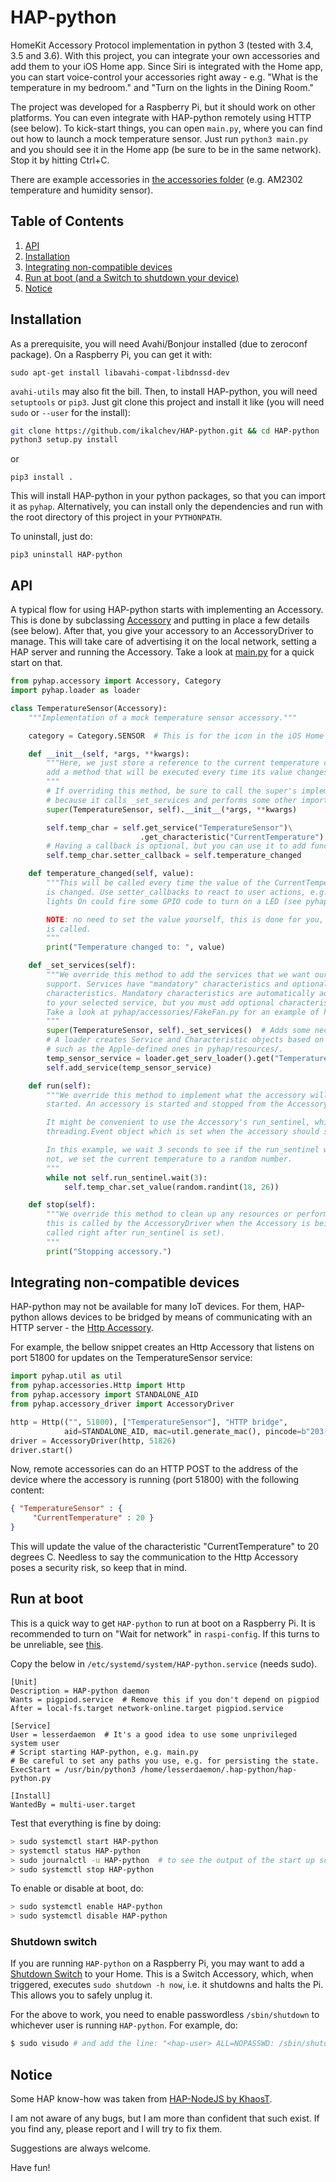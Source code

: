 # HAP-python

HomeKit Accessory Protocol implementation in python 3 (tested with 3.4, 3.5 and 3.6).
With this project, you can integrate your own accessories and add them to your
iOS Home app. Since Siri is integrated with the Home app, you can start voice-control your
accessories right away - e.g. "What is the temperature in my bedroom." and "Turn on the
lights in the Dining Room."

The project was developed for a Raspberry Pi, but it should work on other platforms. You
can even integrate with HAP-python remotely using HTTP (see below). To kick-start things,
you can open `main.py`, where you can find out how to launch a mock temperature sensor.
Just run `python3 main.py` and you should see it in the Home app (be sure to be in the same network).
Stop it by hitting Ctrl+C.

There are example accessories in [the accessories folder](pyhap/accessories) (e.g. AM2302 temperature and humidity sensor).

## Table of Contents
1. [API](#API)
2. [Installation](#Installation)
3. [Integrating non-compatible devices](#HttpAcc)
4. [Run at boot (and a Switch to shutdown your device)](#AtBoot)
5. [Notice](#Notice)

## Installation <a name="Installation"></a>

As a prerequisite, you will need Avahi/Bonjour installed (due to zeroconf package).
On a Raspberry Pi, you can get it with:
```
sudo apt-get install libavahi-compat-libdnssd-dev
```
`avahi-utils` may also fit the bill. Then, to install HAP-python, you will need `setuptools` or `pip3`.
Just git clone this project and install it like (you will need `sudo` or `--user` for the install):

```sh
git clone https://github.com/ikalchev/HAP-python.git && cd HAP-python
python3 setup.py install
```
or
```
pip3 install .
```

This will install HAP-python in your python packages, so that you can import it as `pyhap`.
Alternatively, you can install only the dependencies and run with the root directory of this project in your `PYTHONPATH`.

To uninstall, just do:

```
pip3 uninstall HAP-python
```

## API <a name="API"></a>

A typical flow for using HAP-python starts with implementing an Accessory. This is done by
subclassing [Accessory](pyhap/accessory.py) and putting in place a few details
(see below). After that, you give your accessory to an AccessoryDriver to manage. This
will take care of advertising it on the local network, setting a HAP server and
running the Accessory. Take a look at [main.py](main.py) for a quick start on that.

```python
from pyhap.accessory import Accessory, Category
import pyhap.loader as loader

class TemperatureSensor(Accessory):
    """Implementation of a mock temperature sensor accessory."""

    category = Category.SENSOR  # This is for the icon in the iOS Home app.

    def __init__(self, *args, **kwargs):
        """Here, we just store a reference to the current temperature characteristic and
        add a method that will be executed every time its value changes.
        """
        # If overriding this method, be sure to call the super's implementation first,
        # because it calls _set_services and performs some other important actions.
        super(TemperatureSensor, self).__init__(*args, **kwargs)

        self.temp_char = self.get_service("TemperatureSensor")\
                             .get_characteristic("CurrentTemperature")
        # Having a callback is optional, but you can use it to add functionality.
        self.temp_char.setter_callback = self.temperature_changed

    def temperature_changed(self, value):
        """This will be called every time the value of the CurrentTemperature Characteristic
        is changed. Use setter_callbacks to react to user actions, e.g. setting the
        lights On could fire some GPIO code to turn on a LED (see pyhap/accessories/LightBulb.py).

        NOTE: no need to set the value yourself, this is done for you, before the callback
        is called.
        """
        print("Temperature changed to: ", value)

    def _set_services(self):
        """We override this method to add the services that we want our accessory to
        support. Services have "mandatory" characteristics and optional
        characteristics. Mandatory characteristics are automatically added
        to your selected service, but you must add optional characteristics yourself.
        Take a look at pyhap/accessories/FakeFan.py for an example of how to do that.
        """
        super(TemperatureSensor, self)._set_services()  # Adds some neccessary characteristics.
        # A loader creates Service and Characteristic objects based on json representation
        # such as the Apple-defined ones in pyhap/resources/.
        temp_sensor_service = loader.get_serv_loader().get("TemperatureSensor")
        self.add_service(temp_sensor_service)

    def run(self):
        """We override this method to implement what the accessory will do when it is
        started. An accessory is started and stopped from the AccessoryDriver.

        It might be convenient to use the Accessory's run_sentinel, which is a
        threading.Event object which is set when the accessory should stop running.

        In this example, we wait 3 seconds to see if the run_sentinel will be set and if
        not, we set the current temperature to a random number.
        """
        while not self.run_sentinel.wait(3):
            self.temp_char.set_value(random.randint(18, 26))

    def stop(self):
        """We override this method to clean up any resources or perform final actions, as
        this is called by the AccessoryDriver when the Accessory is being stopped (it is
        called right after run_sentinel is set).
        """
        print("Stopping accessory.")
```

## Integrating non-compatible devices <a name="HttpAcc"></a>
HAP-python may not be available for many IoT devices. For them, HAP-python allows devices
to be bridged by means of communicating with an HTTP server - the [Http Accessory](pyhap/accessories/Http.py).

For example, the bellow snippet creates an Http Accessory that listens on port 51800
for updates on the TemperatureSensor service:
```python
import pyhap.util as util
from pyhap.accessories.Http import Http
from pyhap.accessory import STANDALONE_AID
from pyhap.accessory_driver import AccessoryDriver

http = Http(("", 51800), ["TemperatureSensor"], "HTTP bridge",
            aid=STANDALONE_AID, mac=util.generate_mac(), pincode=b"203-23-999")
driver = AccessoryDriver(http, 51826)
driver.start()
```
Now, remote accessories can do an HTTP POST to the address of the device where the
accessory is running (port 51800) with the following content:
```json
{ "TemperatureSensor" : {
     "CurrentTemperature" : 20 }
}
```
This will update the value of the characteristic "CurrentTemperature" to 20 degrees C.
Needless to say the communication to the Http Accessory poses a security risk, so
keep that in mind.

## Run at boot <a name="AtBoot"></a>
This is a quick way to get `HAP-python` to run at boot on a Raspberry Pi. It is recommended
to turn on "Wait for network" in `raspi-config`. If this turns to be unreliable, see
[this](https://www.raspberrypi.org/forums/viewtopic.php?f=66&t=187225).

Copy the below in `/etc/systemd/system/HAP-python.service` (needs sudo).
```
[Unit]
Description = HAP-python daemon
Wants = pigpiod.service  # Remove this if you don't depend on pigpiod
After = local-fs.target network-online.target pigpiod.service

[Service]
User = lesserdaemon  # It's a good idea to use some unprivileged system user
# Script starting HAP-python, e.g. main.py
# Be careful to set any paths you use, e.g. for persisting the state.
ExecStart = /usr/bin/python3 /home/lesserdaemon/.hap-python/hap-python.py

[Install]
WantedBy = multi-user.target
```

Test that everything is fine by doing:

```sh
> sudo systemctl start HAP-python
> systemctl status HAP-python
> sudo journalctl -u HAP-python  # to see the output of the start up script.
> sudo systemctl stop HAP-python
```

To enable or disable at boot, do:

```sh
> sudo systemctl enable HAP-python
> sudo systemctl disable HAP-python
```

### Shutdown switch

If you are running `HAP-python` on a Raspberry Pi, you may want to add a
[Shutdown Switch](pyhap/accessories/ShutdownSwitch.py) to your Home. This is a
Switch Accessory, which, when triggered, executes `sudo shutdown -h now`, i.e.
it shutdowns and halts the Pi. This allows you to safely unplug it.

For the above to work, you need to enable passwordless `/sbin/shutdown` to whichever
user is running `HAP-python`. For example, do:
```sh
$ sudo visudo # and add the line: "<hap-user> ALL=NOPASSWD: /sbin/shutdown".
```

## Notice <a name="Notice"></a>

Some HAP know-how was taken from [HAP-NodeJS by KhaosT](https://github.com/KhaosT/HAP-NodeJS).

I am not aware of any bugs, but I am more than confident that such exist. If you find any,
please report and I will try to fix them.

Suggestions are always welcome.

Have fun!
